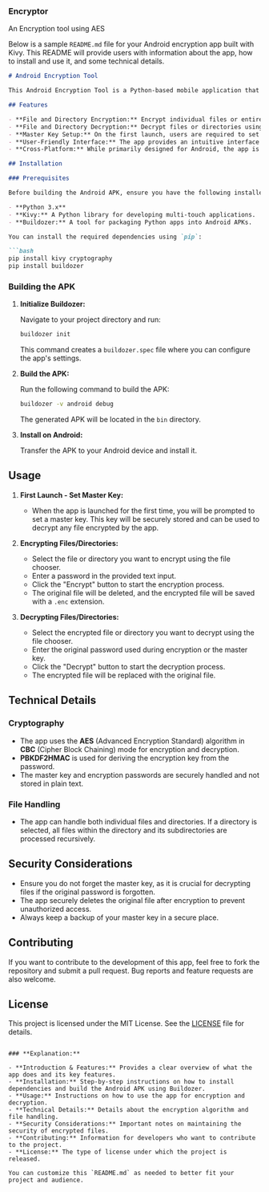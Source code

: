 ### Encryptor
An Encryption tool using AES

Below is a sample `README.md` file for your Android encryption app built with Kivy. This README will provide users with information about the app, how to install and use it, and some technical details.


```markdown
# Android Encryption Tool

This Android Encryption Tool is a Python-based mobile application that allows users to securely encrypt and decrypt files and directories using the Advanced Encryption Standard (AES). The app requires users to set a master key on the first launch, which can be used to decrypt any files encrypted by the tool in case the original password is forgotten.

## Features

- **File and Directory Encryption:** Encrypt individual files or entire directories using a user-provided password.
- **File and Directory Decryption:** Decrypt files or directories using the same password or the master key.
- **Master Key Setup:** On the first launch, users are required to set a master key, which is securely stored and can be used to decrypt any file encrypted by the tool.
- **User-Friendly Interface:** The app provides an intuitive interface with file selection, password input, and encryption/decryption controls.
- **Cross-Platform:** While primarily designed for Android, the app is written in Python and can be run on any platform that supports Kivy.

## Installation

### Prerequisites

Before building the Android APK, ensure you have the following installed on your development environment:

- **Python 3.x**
- **Kivy:** A Python library for developing multi-touch applications.
- **Buildozer:** A tool for packaging Python apps into Android APKs.

You can install the required dependencies using `pip`:

```bash
pip install kivy cryptography
pip install buildozer
```

### Building the APK

1. **Initialize Buildozer:**

   Navigate to your project directory and run:

   ```bash
   buildozer init
   ```

   This command creates a `buildozer.spec` file where you can configure the app's settings.

2. **Build the APK:**

   Run the following command to build the APK:

   ```bash
   buildozer -v android debug
   ```

   The generated APK will be located in the `bin` directory.

3. **Install on Android:**

   Transfer the APK to your Android device and install it.

## Usage

1. **First Launch - Set Master Key:**

   - When the app is launched for the first time, you will be prompted to set a master key. This key will be securely stored and can be used to decrypt any file encrypted by the app.

2. **Encrypting Files/Directories:**

   - Select the file or directory you want to encrypt using the file chooser.
   - Enter a password in the provided text input.
   - Click the "Encrypt" button to start the encryption process.
   - The original file will be deleted, and the encrypted file will be saved with a `.enc` extension.

3. **Decrypting Files/Directories:**

   - Select the encrypted file or directory you want to decrypt using the file chooser.
   - Enter the original password used during encryption or the master key.
   - Click the "Decrypt" button to start the decryption process.
   - The encrypted file will be replaced with the original file.

## Technical Details

### Cryptography

- The app uses the **AES** (Advanced Encryption Standard) algorithm in **CBC** (Cipher Block Chaining) mode for encryption and decryption.
- **PBKDF2HMAC** is used for deriving the encryption key from the password.
- The master key and encryption passwords are securely handled and not stored in plain text.

### File Handling

- The app can handle both individual files and directories. If a directory is selected, all files within the directory and its subdirectories are processed recursively.

## Security Considerations

- Ensure you do not forget the master key, as it is crucial for decrypting files if the original password is forgotten.
- The app securely deletes the original file after encryption to prevent unauthorized access.
- Always keep a backup of your master key in a secure place.

## Contributing

If you want to contribute to the development of this app, feel free to fork the repository and submit a pull request. Bug reports and feature requests are also welcome.

## License

This project is licensed under the MIT License. See the [LICENSE](LICENSE) file for details.

```

### **Explanation:**

- **Introduction & Features:** Provides a clear overview of what the app does and its key features.
- **Installation:** Step-by-step instructions on how to install dependencies and build the Android APK using Buildozer.
- **Usage:** Instructions on how to use the app for encryption and decryption.
- **Technical Details:** Details about the encryption algorithm and file handling.
- **Security Considerations:** Important notes on maintaining the security of encrypted files.
- **Contributing:** Information for developers who want to contribute to the project.
- **License:** The type of license under which the project is released.

You can customize this `README.md` as needed to better fit your project and audience.
